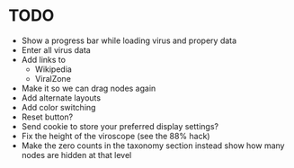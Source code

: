# TODO

* Show a progress bar while loading virus and propery data
* Enter all virus data
* Add links to
  * Wikipedia
  * ViralZone
* Make it so we can drag nodes again
* Add alternate layouts
* Add color switching
* Reset button?
* Send cookie to store your preferred display settings?
* Fix the height of the viroscope (see the 88% hack)
* Make the zero counts in the taxonomy section instead show how many nodes are hidden at that level
